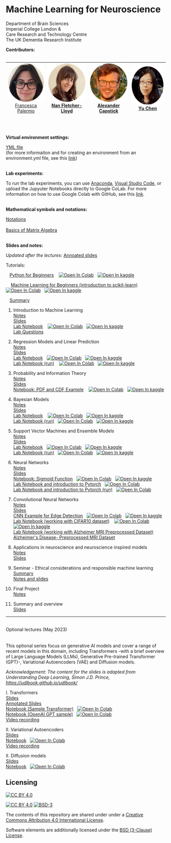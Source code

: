 # Machine Learning for Neuroscience
  Department of Brain Sciences </br>
  Imperial College London  &#38;<br/>
  Care Research and Technology Centre<br/>
  The UK Dementia Research Institute <br/>

**Contributors:**
<br/>
<br/>

|<span style="font-weight:normal"><img src="https://github.com/PBarnaghi/ML4NS/blob/main/Misc/images/FP.png" width="120" height="120"><br/>[Francesca Palermo](https://francescapalermo.github.io/)</span>  	|<img src="https://github.com/PBarnaghi/ML4NS/blob/main/Misc/images/NFL.png" width="120" height="120"><br/>[Nan Fletcher-Lloyd](https://github.com/NVFL)   	|<img src="https://github.com/PBarnaghi/ML4NS/blob/main/Misc/images/AC.png" width="120" height="120"> <br/>[Alexander Capstick](https://alexcapstick.github.io/)  	|<img src="https://github.com/PBarnaghi/ML4NS/blob/main/Misc/images/YC.png" width="120" height="120"><br/>[Yu Chen](https://scholar.google.com/citations?user=M_lKV1sAAAAJ&hl=en)  	|
|---	|---	|---	|---	|

<br/>
<br/>

**Virtual environment settings:**

[YML file](./Virtual%20Environment%20Settings/virtual_env.yml)<br/>
(for more informaiton and for creating an environment from an environment.yml file, see this [link](https://conda.io/projects/conda/en/latest/user-guide/tasks/manage-environments.html#creating-an-environment-from-an-environment-yml-file))<br/><br/>

**Lab experiments:**

To run the lab experiments, you can use [Anaconda](https://docs.anaconda.com/ae-notebooks/user-guide/basic-tasks/apps/jupyter/index.html), [Visual Studio Code](https://code.visualstudio.com/docs/datascience/jupyter-notebooks), or upload the Jupyuter Notebooks directly to Google CoLab. 
For more information on how to use Google Colab with GitHub, see this [link](https://colab.research.google.com/github/googlecolab/colabtools/blob/master/notebooks/colab-github-demo.ipynb#scrollTo=-pVhOfzLx9us).<br/><br/>

**Mathematical symbols and notations:**

[Notations](./Misc/Mathematical_Notations.pdf)<br/></br>
[Basics of Matrix Algebra](./Misc/Matrix_Algebra.pdf)
<br/>
<br/>

**Slides and notes:**

<i>Updated after the lectures</i>: [Annoated slides](https://github.com/PBarnaghi/ML4NS/tree/main/Annotated%20slides)

Tutorials: 

&nbsp;&nbsp;&nbsp;[Python for Beginners](./00-%20Tutorials/Python%20for%20Beginners%20Tutorial/Python%20for%20Beginners%20(run).ipynb) &nbsp;&nbsp;  [![Open In Colab](https://colab.research.google.com/assets/colab-badge.svg)](https://drive.google.com/file/d/1PCHpLzcLowkWnoovYm7DpJud4xRQwO2l/view?usp=share_link) &nbsp; [![Open In kaggle](https://kaggle.com/static/images/open-in-kaggle.svg)](https://www.kaggle.com/payambarnaghi/python-for-beginners)

&nbsp;&nbsp;&nbsp; [Machine Learning for Beginners (introduction to scikit-learn)](./00-%20Tutorials/Machine%20Learning%20for%20Beginners%20Tutorial%20and%20Assessment/Machine%20Learning%20for%20Beginners%20(run).ipynb) &nbsp;&nbsp; [![Open In Colab](https://colab.research.google.com/assets/colab-badge.svg)](https://drive.google.com/file/d/1kv2p2G0uWfrCBxLtget9n8FJapoxAzuG/view?usp=share_link) &nbsp; [![Open In kaggle](https://kaggle.com/static/images/open-in-kaggle.svg)](https://www.kaggle.com/payambarnaghi/ml4beginners)



&nbsp;&nbsp;&nbsp;[Summary](./00-%20Tutorials/ML4Neuroscience_tutorials.pdf)


1. Introduction to Machine Learning</br>
   [Notes](./01-%20Introduction%20to%20ML/01_Introduction_to_Machine_Learning.pdf)</br>
   [Slides](./01-%20Introduction%20to%20ML/Lecture1_Introduction.pptx)</br>
   [Lab Notebook](./00-%20Tutorials/Machine%20Learning%20for%20Beginners%20Tutorial%20and%20Assessment/Machine%20Learning%20for%20Beginners.ipynb) &nbsp;&nbsp; [![Open In Colab](https://colab.research.google.com/assets/colab-badge.svg)](https://drive.google.com/file/d/1kv2p2G0uWfrCBxLtget9n8FJapoxAzuG/view?usp=share_link) &nbsp; [![Open In kaggle](https://kaggle.com/static/images/open-in-kaggle.svg)](https://www.kaggle.com/payambarnaghi/ml4beginners)</br>
   [Lab Questions](./00-%20Tutorials/Machine%20Learning%20for%20Beginners%20Tutorial%20and%20Assessment/Machine%20Learning%20for%20Beginners%20Assessment.ipynb)</br>

2. Regression Models and Linear Prediction</br>
   [Notes](./02-%20Regression%20models%20and%20linear%20prediction/02-Linear_Models.pdf)</br>
   [Slides](./02-%20Regression%20models%20and%20linear%20prediction/ML4NuerScience_Linear_models.pptx)</br>
   [Lab Notebook](./02-%20Regression%20models%20and%20linear%20prediction/Lab/Linear_models_lab.ipynb)&nbsp;&nbsp; [![Open In Colab](https://colab.research.google.com/assets/colab-badge.svg)](https://drive.google.com/file/d/1N5z8Stt3XX5bknr8Inl64e0ABHlYfY3V/view?usp=share_link) &nbsp; [![Open In kaggle](https://kaggle.com/static/images/open-in-kaggle.svg)](https://www.kaggle.com/payambarnaghi/linear-models)</br>
   [Lab Notebook (run)](./02-%20Regression%20models%20and%20linear%20prediction/Lab/Linear_models_lab_run.ipynb) &nbsp;&nbsp; [![Open In Colab](https://colab.research.google.com/assets/colab-badge.svg)](https://drive.google.com/file/d/1o2WBo7CrEnr0eX0T-OPbHYlnggcaorJh/view?usp=share_link) &nbsp; [![Open In kaggle](https://kaggle.com/static/images/open-in-kaggle.svg)](https://www.kaggle.com/payambarnaghi/linear-models-run)</br>

3. Probability and Information Theory</br>
   [Notes](./03-%20Probability%20and%20Information%20Theory/03_Probability_and_Information_Theory.pdf)</br>
   [Slides](./03-%20Probability%20and%20Information%20Theory/ML4NuerScience_Probability_info_theory.pptx)</br>
   [Notebook: PDF and CDF Example](./03-%20Probability%20and%20Information%20Theory/PDF_CDF.ipynb) &nbsp;&nbsp; [![Open In Colab](https://colab.research.google.com/assets/colab-badge.svg)](https://drive.google.com/file/d/1XLpKFD1JhIA7xQYCwiCclkzxVuvkOa3u/view?usp=share_link) &nbsp; [![Open In kaggle](https://kaggle.com/static/images/open-in-kaggle.svg)](https://www.kaggle.com/code/payambarnaghi/pdf-and-cdf-sample)</br>

4. Bayesian Models<br/>
   [Notes](./04-%20Bayesian%20Models/04-Bayesian_models.pdf)</br>
   [Slides](./04-%20Bayesian%20Models/ML4NuerScience_BayesianModels.pptx)</br>
   [Lab Notebook](./04-%20Bayesian%20Models/Lab/Probability%20and%20Bayesian%20Theory.ipynb) &nbsp;&nbsp; [![Open In Colab](https://colab.research.google.com/assets/colab-badge.svg)](https://drive.google.com/file/d/1Iz280hqkfS0jFLhL0pWWi95RxujHDLgP/view?usp=share_link) &nbsp; [![Open In kaggle](https://kaggle.com/static/images/open-in-kaggle.svg)](https://www.kaggle.com/code/payambarnaghi/probability-and-bayesian-theory)</br>
   [Lab Notebook (run)](./04-%20Bayesian%20Models/Lab/Probability%20and%20Bayesian%20Theory%20(run).ipynb)&nbsp;&nbsp; [![Open In Colab](https://colab.research.google.com/assets/colab-badge.svg)](https://drive.google.com/file/d/1Xncy9PS_bz2GzY744V8uQ26u7m2iJ6B8/view?usp=share_link) &nbsp; [![Open In kaggle](https://kaggle.com/static/images/open-in-kaggle.svg)](https://www.kaggle.com/payambarnaghi/probability-and-bayesian-theory-run)</br>
   
5. Support Vector Machines and Ensemble Models</br>
   [Notes](./05-%20Ensemble%20models-SVM/05-Ensemble%20models_and_Kernel-based_models.pdf)</br>
   [Slides](./05-%20Ensemble%20models-SVM/ML4NuerScience_ensemble%20models_kernel_models.pptx)</br>
   [Lab Notebook](./05-%20Ensemble%20models-SVM/Lab/SVM_DT_RF_Lab.ipynb)&nbsp;&nbsp; [![Open In Colab](https://colab.research.google.com/assets/colab-badge.svg)](https://drive.google.com/file/d/1aruY0xQYgN7YQOCdoGayjNgFfVYUaooU/view?usp=share_link) &nbsp; [![Open In kaggle](https://kaggle.com/static/images/open-in-kaggle.svg)](https://www.kaggle.com/payambarnaghi/svm-decision-trees-random-forest)</br>
   [Lab Notebook (run)](./05-%20Ensemble%20models-SVM/Lab/SVM_DT_RF_lab_run.ipynb)&nbsp;&nbsp; [![Open In Colab](https://colab.research.google.com/assets/colab-badge.svg)](https://drive.google.com/file/d/1JkjkGZxIXtAp6Clh33fLGSdnNSAGFi-q/view?usp=share_link) &nbsp; [![Open In kaggle](https://kaggle.com/static/images/open-in-kaggle.svg)](https://www.kaggle.com/payambarnaghi/svm-decision-trees-random-forest-run)</br>

6. Neural Networks</br>
   [Notes](./06-%20Neural%20Networks/06_Neural_Networks.pdf)<br/>
   [Slides](./06-%20Neural%20Networks/ML4NuerScience_NeuralNets.pptx)</br>
   [Notebook: Sigmoid Function](./06-%20Neural%20Networks/sigmoid.ipynb)&nbsp;&nbsp; [![Open In Colab](https://colab.research.google.com/assets/colab-badge.svg)](https://drive.google.com/file/d/1E_S03sV0QssvMfzEn-R8whAjULzbtD-d/view?usp=share_link) &nbsp; [![Open In kaggle](https://kaggle.com/static/images/open-in-kaggle.svg)](https://www.kaggle.com/payambarnaghi/sigmoid)</br>
   [Lab Notebook and introduction to Pytorch](./06-%20Neural%20Networks/Lab/neural_network_lab.ipynb)&nbsp;&nbsp; [![Open In Colab](https://colab.research.google.com/assets/colab-badge.svg)](https://drive.google.com/file/d/1yRfxh2JFjRjbiytEv6qDtpQjfKln6OEU/view?usp=share_link) </br>
   [Lab Notebook and introduction to Pytorch (run)](./06-%20Neural%20Networks/Lab/neural_network_lab_run.ipynb)&nbsp;&nbsp; [![Open In Colab](https://colab.research.google.com/assets/colab-badge.svg)](https://drive.google.com/file/d/1E7ueGh1GgUMaKmqsgiT_DPw1I5mQKPkR/view?usp=share_link)</br>
   
7. Convolutional Neural Networks</br>
   [Notes](./07-%20Convolutional%20Neural%20Networks/07-Convolutional_Neural_Networks%20(CNNs).pdf)<br/>
   [Slides](./07-%20Convolutional%20Neural%20Networks/ML4NuerScience_CNN.pptx)<br/>
   [CNN Example for Edge Detection](./07-%20Convolutional%20Neural%20Networks/CNN_edge_detection_sample.ipynb)&nbsp;&nbsp; [![Open In Colab](https://colab.research.google.com/assets/colab-badge.svg)](https://drive.google.com/file/d/1uUT81LUetPZ15MdU1PrveZLhuMqh6vxU/view?usp=share_link) &nbsp; [![Open In kaggle](https://kaggle.com/static/images/open-in-kaggle.svg)](https://www.kaggle.com/payambarnaghi/ccn-edge-detection)</br>
   [Lab Notebook (working with CIFAR10 dataset)](./07-%20Convolutional%20Neural%20Networks/Lab/Lab07%20-%20Convolutional%20Neural%20Network.ipynb) &nbsp;&nbsp; [![Open In Colab](https://colab.research.google.com/assets/colab-badge.svg)](https://drive.google.com/file/d/1FY3t-4qndg4WxZQn7vJ9K1VC1tPpjKCI/view?usp=share_link) &nbsp; [![Open In kaggle](https://kaggle.com/static/images/open-in-kaggle.svg)](https://www.kaggle.com/payambarnaghi/convnet)</br>
   [Lab Notebook (working with Alzheimer MRI Preprocessed Dataset)](./07-%20Convolutional%20Neural%20Networks/Lab/Lab07-MRI_Dementia.ipynb)<br/>
   [Alzheimer's Disease- Preprocessed MRI Dataset](https://www.kaggle.com/datasets/sachinkumar413/alzheimer-mri-dataset)<br/>
   
8. Applications in neuroscience and neuroscience inspired models<br/>
   [Notes](./08-%20Applicaitons%20in%20neurosience%20and%20neuroscience%20inspired%20ML/08_Applications.pdf)<br/>
   [Slides](./08-%20Applicaitons%20in%20neurosience%20and%20neuroscience%20inspired%20ML/ML4NuerScience_Applications.pptx)<br/>

9. Seminar - Ethical considerations and responsible machine learning <br/>
   [Summary](./09-%20Seminar%20-%20Ethical%20considerations/09-%20Ethical_considerations.pdf)<br/>
   [Notes and slides](./09-%20Seminar%20-%20Ethical%20considerations/readme.md)<br/>

10. Final Project<br/>
    [Notes](./10-%20Final%20Project)<br/>
    
11. Summary and overview <br/>
    [Slides](./11-%20Summary/ML4NuerScience_Summary.pptx)
  
<hr>


<br>Optional lectures (May 2023)</br>
</b><br/><br/>
This optional series focus on generative AI models and cover a range of recent models in this domain, including Transformers -with a brief overview of Large Language Models (LLMs), Generative Pre-trained Transformer (GPT)-, Variational Autoencoders (VAE) and Diffusion models. 

<i>Acknowledgement: The content for the slides is adapted from Understanding Deep Learning, Simon J.D. Prince,  https://udlbook.github.io/udlbook/</i>
<br/>

I. Transformers<br/>
   [Slides](./12-%20Advanced%20topics%20(optional)/Transformers/ML4NuerScience_transformers.pptx)<br/>
   [Annotated Slides](./12-%20Advanced%20topics%20(optional)/Transformers/ML4NuerScience_transformers.pptx)<br/>
   [Notebook (Sample Transformer)](./12-%20Advanced%20topics%20(optional)/Transformers/Code/transformer.ipynb)&nbsp;&nbsp; [![Open In Colab](https://colab.research.google.com/assets/colab-badge.svg)](https://drive.google.com/file/d/1_0tNoO5V106R0JyBjSC4uDeL81HG3HCI/view?usp=share_link)<br/>
   [Notebook (OpenAI GPT sample)](./12-%20Advanced%20topics%20(optional)/Transformers/Code/GPT_example.ipynb)&nbsp;&nbsp; [![Open In Colab](https://colab.research.google.com/assets/colab-badge.svg)](https://drive.google.com/file/d/1qX_b6iorlqtL9SCtbl6E_9_0ulnnH2Sn/view?usp=share_link)<br/>
   [Video recording](https://imperiallondon-my.sharepoint.com/personal/pbarnagh_ic_ac_uk/_layouts/15/stream.aspx?id=%2Fpersonal%2Fpbarnagh%5Fic%5Fac%5Fuk%2FDocuments%2FRecordings%2FML4Neuroscience%20%2D%20Transformers%2D20230509%5F100633%2DMeeting%20Recording%2Emp4&ga=1)<br/>

II. Variational Autoencoders<br/>
   [Slides]([./12-%20Advanced%20topics%20(optional)/VAE/ML4NuerScience_VAE.pptx)<br/>
   [Notebook](./12-%20Advanced%20topics%20(optional)/VAE/code/vae.ipynb)&nbsp;&nbsp; [![Open In Colab](https://colab.research.google.com/assets/colab-badge.svg)](https://drive.google.com/file/d/1UTR6oWeJOGIZap8rHLuT2uGFGxSnwody/view?usp=share_link)<br/>
   [Video recording](https://imperiallondon-my.sharepoint.com/personal/pbarnagh_ic_ac_uk/_layouts/15/stream.aspx?id=%2Fpersonal%2Fpbarnagh%5Fic%5Fac%5Fuk%2FDocuments%2FRecordings%2FML4Neuroscience%20%2D%20Transformers%2D20230510%5F103834%2DMeeting%20Recording%2Emp4&referrer=Teams%2ETEAMS%2DELECTRON&referrerScenario=p2p%5Fns%2Dbim&ga=1)<br/>
   
II. Diffusion models<br/>
   [Slides]([./12-%20Advanced%20topics%20(optional)/Diff_Modles/ML4NuerScience_diffusion.pptx)<br/>
   [Notebook](./12-%20Advanced%20topics%20(optional)/Diff_Modles/code/denoising_diffusion.ipynb)&nbsp;&nbsp; [![Open In Colab](https://colab.research.google.com/assets/colab-badge.svg)](https://drive.google.com/file/d/1GFxk0a8zD-6D6ByimEjcKVK2L4eIM4Rh/view?usp=share_link)<br/>
  
   

## Licensing

[![CC BY 4.0][cc-by-image]][cc-by]

[![CC BY 4.0][cc-by-shield]][cc-by] [![BSD-3][bsd-3-shield]][bsd-3]

The contents of this repository are shared under under a [Creative Commons Attribution 4.0 International License][cc-by].

Software elements are additionally licensed under the [BSD (3-Clause) License][bsd-3].

[cc-by]: http://creativecommons.org/licenses/by/4.0/
[cc-by-image]: https://i.creativecommons.org/l/by/4.0/88x31.png
[cc-by-shield]: https://img.shields.io/badge/License-CC%20BY%204.0-lightgrey.svg?style=plastic&logo=appveyor&color=blue

[bsd-3]: https://opensource.org/licenses/BSD-3-Clause
[bsd-3-shield]: https://img.shields.io/pypi/l/qsurface?style=plastic&logo=appveyor&color=blue
